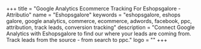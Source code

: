 +++
title = "Google Analytics Ecommerce Tracking For Eshopsgalore - Attributio"
name = "Eshopsgalore"
keywords = "eshopsgalore, eshops galore, google analytics, commerce, ecommerce, adwords, facebook, ppc, attribution, track leads, conversion tracking"
description = "Connect Google Analytics with Eshopsgalore to find our where your leads are coming from. Track leads from the source - from search to ppc."
logo = ""
+++
